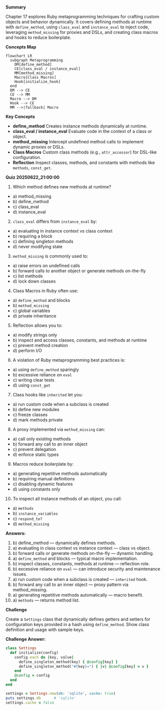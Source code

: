 **Summary**

Chapter 17 explores Ruby metaprogramming techniques for crafting custom objects and behavior dynamically. It covers defining methods at runtime with `define_method`, using `class_eval` and `instance_eval` to inject code, leveraging `method_missing` for proxies and DSLs, and creating class macros and hooks to reduce boilerplate.

**Concepts Map**

```mermaid
flowchart LR
  subgraph Metaprogramming
    DM[define_method]
    CE[class_eval / instance_eval]
    MM[method_missing]
    Macro[Class Macros]
    Hook[initialize_hook]
  end
  DM --> CE
  CE --> MM
  Macro --> DM
  Hook --> CE
  MM -->|fallback| Macro
```  

**Key Concepts**

* **define_method** Creates instance methods dynamically at runtime.
* **class_eval / instance_eval** Evaluate code in the context of a class or object.
* **method_missing** Intercept undefined method calls to implement dynamic proxies or DSLs.
* **Class Macros** Custom class methods (e.g., `attr_accessor`) for DSL-like configuration.
* **Reflection** Inspect classes, methods, and constants with methods like `methods`, `const_get`.

**Quiz 20250622_21:00:00**

1. Which method defines new methods at runtime?
- a) method_missing
- b) define_method
- c) class_eval
- d) instance_eval

2. `class_eval` differs from `instance_eval` by:
- a) evaluating in instance context vs class context
- b) requiring a block
- c) defining singleton methods
- d) never modifying state

3. `method_missing` is commonly used to:
- a) raise errors on undefined calls
- b) forward calls to another object or generate methods on-the-fly
- c) list methods
- d) lock down classes

4. Class Macros in Ruby often use:
- a) `define_method` and blocks
- b) `method_missing`
- c) global variables
- d) private inheritance

5. Reflection allows you to:
- a) modify strings only
- b) inspect and access classes, constants, and methods at runtime
- c) prevent method creation
- d) perform I/O

6. A violation of Ruby metaprogramming best practices is:
- a) using `define_method` sparingly
- b) excessive reliance on `eval`
- c) writing clear tests
- d) using `const_get`

7. Class hooks like `inherited` let you:
- a) run custom code when a subclass is created
- b) define new modules
- c) freeze classes
- d) mark methods private

8. A proxy implemented via `method_missing` can:
- a) call only existing methods
- b) forward any call to an inner object
- c) prevent delegation
- d) enforce static types

9. Macros reduce boilerplate by:
- a) generating repetitive methods automatically
- b) requiring manual definitions
- c) disabling dynamic features
- d) using constants only

10. To inspect all instance methods of an object, you call:
- a) `methods`
- b) `instance_variables`
- c) `respond_to?`
- d) `method_missing`

**Answers:**
1. b) define_method — dynamically defines methods.
2. a) evaluating in class context vs instance context — class vs object.
3. b) forward calls or generate methods on-the-fly — dynamic handling.
4. a) `define_method` and blocks — typical macro implementation.
5. b) inspect classes, constants, methods at runtime — reflection role.
6. b) excessive reliance on `eval` — can introduce security and maintenance issues.
7. a) run custom code when a subclass is created — `inherited` hook.
8. b) forward any call to an inner object — proxy pattern via method_missing.
9. a) generating repetitive methods automatically — macro benefit.
10. a) `methods` — returns method list.

**Challenge**

Create a `Settings` class that dynamically defines getters and setters for configuration keys provided in a hash using `define_method`. Show class definition and usage with sample keys.

**Challenge Answer:**
```ruby
class Settings
  def initialize(config)
    config.each do |key, value|
      define_singleton_method(key) { @config[key] }
      define_singleton_method("#{key}=") { |v| @config[key] = v }
    end
    @config = config
  end
end

settings = Settings.new(db: 'sqlite', cache: true)
puts settings.db      # 'sqlite'
settings.cache = false
```